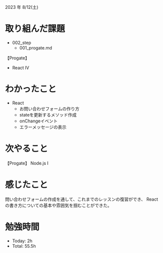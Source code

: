 2023 年 8/12(土)

# 取り組んだ課題
- 002_step
  - 001_progate.md

【Progate】
-  React IV

# わかったこと
- React
  - お問い合わせフォームの作り方
  - stateを更新するメソッド作成
  - onChangeイベント
  - エラーメッセージの表示

# 次やること
【Progate】
Node.js I
# 感じたこと
問い合わせフォームの作成を通して、これまでのレッスンの復習ができ、
Reactの書き方についての基本や雰囲気を掴むことができた。<br> 


# 勉強時間
- Today: 2h
- Total: 55.5h
